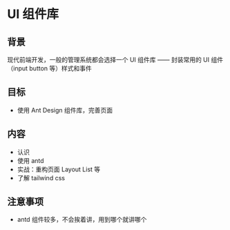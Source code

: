 # UI 组件库

## 背景

现代前端开发，一般的管理系统都会选择一个 UI 组件库 —— 封装常用的 UI 组件（input button 等）样式和事件

## 目标

- 使用 Ant Design 组件库，完善页面

## 内容

- 认识
- 使用 antd
- 实战：重构页面 Layout List 等
- 了解 tailwind css

## 注意事项

- antd 组件较多，不会挨着讲，用到哪个就讲哪个
